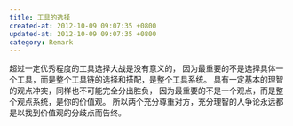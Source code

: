 ```yaml
---
title: 工具的选择
created-at: 2012-10-09 09:07:35 +0800
updated-at: 2012-10-09 09:07:35 +0800
category: Remark
---
```


超过一定优秀程度的工具选择大战是没有意义的，
因为最重要的不是选择具体一个工具，而是整个工具链的选择和搭配，是整个工具系统。
具有一定基本的理智的观点冲突，同样也不可能完全分出胜负，
因为最重要的不是一个观点，而是整个观点系统，是你的价值观。
所以两个充分尊重对方，充分理智的人争论永远都是以找到价值观的分歧点而告终。
